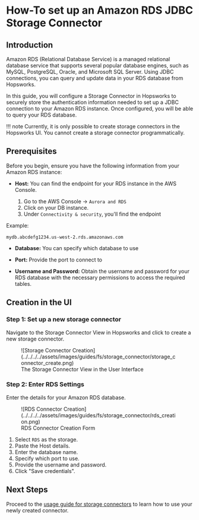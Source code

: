 # How-To set up an Amazon RDS JDBC Storage Connector

## Introduction

Amazon RDS (Relational Database Service) is a managed relational database service that supports several popular database engines, such as MySQL, PostgreSQL, Oracle, and Microsoft SQL Server. Using JDBC connections, you can query and update data in your RDS database from Hopsworks.

In this guide, you will configure a Storage Connector in Hopsworks to securely store the authentication information needed to set up a JDBC connection to your Amazon RDS instance.
Once configured, you will be able to query your RDS database.

!!! note
    Currently, it is only possible to create storage connectors in the Hopsworks UI. You cannot create a storage connector programmatically.

## Prerequisites

Before you begin, ensure you have the following information from your Amazon RDS instance:

- **Host:** You can find the endpoint for your RDS instance in the AWS Console. 

    1. Go to the AWS Console → `Aurora and RDS`
    2. Click on your DB instance.
    3. Under `Connectivity & security`, you'll find the endpoint

Example:

```
mydb.abcdefg1234.us-west-2.rds.amazonaws.com
```

- **Database:** You can specify which database to use

- **Port:** Provide the port to connect to

- **Username and Password:** Obtain the username and password for your RDS database with the necessary permissions to access the required tables.

## Creation in the UI

### Step 1: Set up a new storage connector

Navigate to the Storage Connector View in Hopsworks and click to create a new storage connector.

<figure markdown>
  ![Storage Connector Creation](../../../../assets/images/guides/fs/storage_connector/storage_connector_create.png)
  <figcaption>The Storage Connector View in the User Interface</figcaption>
</figure>

### Step 2: Enter RDS Settings

Enter the details for your Amazon RDS database.

<figure markdown>
  ![RDS Connector Creation](../../../../assets/images/guides/fs/storage_connector/rds_creation.png)
  <figcaption>RDS Connector Creation Form</figcaption>
</figure>

1. Select `RDS` as the storage.
2. Paste the Host details.
3. Enter the database name.
4. Specify which port to use.
5. Provide the username and password.
6. Click "Save credentials".

## Next Steps

Proceed to the [usage guide for storage connectors](../usage.md) to learn how to use your newly created connector.